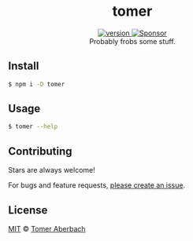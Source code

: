 <h1 align="center">
  tomer
</h1>

<div align="center">
  <a href="https://npmjs.org/package/tomer">
    <img src="https://badgen.now.sh/npm/v/tomer" alt="version" />
  </a>
  <a href="https://github.com/sponsors/TomerAberbach">
    <img src="https://img.shields.io/static/v1?label=Sponsor&message=%E2%9D%A4&logo=GitHub&color=%23fe8e86" alt="Sponsor">
  </a>
</div>

<div align="center">
  Probably frobs some stuff.
</div>

## Install

```sh
$ npm i -D tomer
```

## Usage

```sh
$ tomer --help
```

## Contributing

Stars are always welcome!

For bugs and feature requests,
[please create an issue](https://github.com/TomerAberbach/tomer/issues/new).

## License

[MIT](https://github.com/TomerAberbach/tomer/blob/main/license) ©
[Tomer Aberbach](https://github.com/TomerAberbach)
